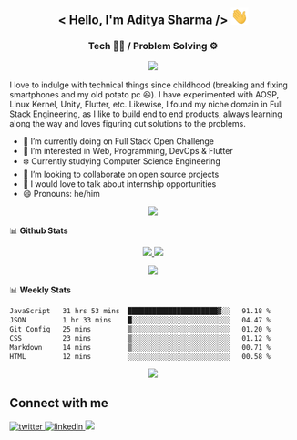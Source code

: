 <h2 align="center"> < Hello, I'm Aditya Sharma /> <img src="https://raw.githubusercontent.com/ABSphreak/ABSphreak/master/gifs/Hi.gif" width="30px"> </h2> 
<h3 align="center"> Tech 🧑‍💻 / Problem Solving ⚙️</h3>

<p align = 'center'> <img src= 'https://capsule-render.vercel.app/api?type=rect&color=gradient&height=2.5'/></p>
  
I love to indulge with technical things since childhood (breaking and fixing smartphones and my old potato pc 😆). I have experimented with AOSP, Linux Kernel,  Unity,  Flutter,  etc. Likewise, I found my niche domain in Full Stack Engineering, as I like to build  end to end products, always learning along the way and loves figuring out solutions to the problems.
                            
- 🔭 I’m currently doing on Full Stack Open Challenge
- 👀 I’m interested in Web, Programming, DevOps & Flutter
- ❄️ Currently studying Computer Science Engineering
- 👯 I’m looking to collaborate on open source projects
- 💬 I would love to talk about internship opportunities
- 😄 Pronouns: he/him
                            
                            
<p align = 'center'> <img src= 'https://capsule-render.vercel.app/api?type=rect&color=gradient&height=2.5'/></p>

📊 **Github Stats**
<p align="center">
<a href="https://github.com/adityash1">
  <img height="150em" src="https://github-readme-stats.vercel.app/api?username=adityash1&show_icons=true&hide=stars,issues&theme=aura&count_private=true&custom_title=My Stats"/>
  <img height="150em" src="https://github-readme-stats.vercel.app/api/top-langs/?username=adityash1&layout=compact&langs_count=6&theme=aura&hide=html" />
</a>
</p>

<!-- <p align = 'center'> <img src= 'https://capsule-render.vercel.app/api?type=rect&color=gradient&height=2.5'/></p>

<p align = 'center'>
<a href="https://github.com/adityash1/FullStackOpen-Exercises">
  <img align="center" src="https://github-readme-stats.vercel.app/api/pin/?username=adityash1&repo=FullStackOpen-Exercises&theme=aura&show_owner=true" />
</a>
</p> -->

<p align = 'center'> <img src= 'https://capsule-render.vercel.app/api?type=rect&color=gradient&height=2.5'/></p>

📊 **Weekly Stats**
<!--START_SECTION:waka-->

```text
JavaScript   31 hrs 53 mins  ██████████████████████▓░░   91.18 %
JSON         1 hr 33 mins    █░░░░░░░░░░░░░░░░░░░░░░░░   04.47 %
Git Config   25 mins         ▒░░░░░░░░░░░░░░░░░░░░░░░░   01.20 %
CSS          23 mins         ▒░░░░░░░░░░░░░░░░░░░░░░░░   01.12 %
Markdown     14 mins         ▒░░░░░░░░░░░░░░░░░░░░░░░░   00.71 %
HTML         12 mins         ░░░░░░░░░░░░░░░░░░░░░░░░░   00.58 %
```

<!--END_SECTION:waka-->

<p align = 'center'> <img src= 'https://capsule-render.vercel.app/api?type=rect&color=gradient&height=2.5'/></p>

## Connect with me  
  
<a href="https://twitter.com/adityash_twt" target="_blank">
<img src=https://img.shields.io/badge/twitter-%2300acee.svg?&style=for-the-badge&logo=twitter&logoColor=white alt=twitter style="margin-bottom: 5px;" />
</a>
<a href="https://www.linkedin.com/in/aditya-sharma-8b98701b4/" target="_blank">
<img src=https://img.shields.io/badge/linkedin-%231E77B5.svg?&style=for-the-badge&logo=linkedin&logoColor=white alt=linkedin style="margin-bottom: 5px;" />
</a> 
<a href = "mailto:aditya167411@gmail.com" target = "_blank">
<img src="https://img.shields.io/badge/gmail-D14836?&style=for-the-badge&logo=gmail&logoColor=white" />
</a>
</div> 
